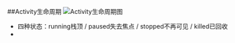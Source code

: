 ##Activity生命周期
![Activity生命周期图](http://img-1253423006.costj.myqcloud.com/activity%E7%94%9F%E5%91%BD%E5%91%A8%E6%9C%9F%E5%9B%BE.png)

* 四种状态：running栈顶 / paused失去焦点 / stopped不再可见 / killed已回收
* 
